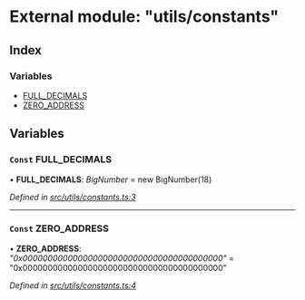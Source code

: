 # External module: "utils/constants"

## Index

### Variables

* [FULL_DECIMALS](_utils_constants_.md#const-full_decimals)
* [ZERO_ADDRESS](_utils_constants_.md#const-zero_address)

## Variables

### `Const` FULL_DECIMALS

• **FULL_DECIMALS**: *BigNumber* =  new BigNumber(18)

*Defined in [src/utils/constants.ts:3](https://github.com/PolymathNetwork/polymath-sdk/blob/550676f/src/utils/constants.ts#L3)*

___

### `Const` ZERO_ADDRESS

• **ZERO_ADDRESS**: *"0x0000000000000000000000000000000000000000"* = "0x0000000000000000000000000000000000000000"

*Defined in [src/utils/constants.ts:4](https://github.com/PolymathNetwork/polymath-sdk/blob/550676f/src/utils/constants.ts#L4)*
